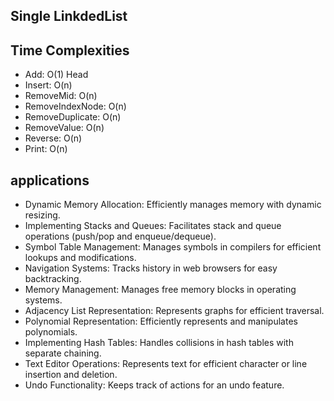 ## Single LinkdedList

## Time Complexities

- Add: O(1) Head
- Insert: O(n)
- RemoveMid: O(n)
- RemoveIndexNode: O(n)
- RemoveDuplicate: O(n)
- RemoveValue: O(n)
- Reverse: O(n)
- Print: O(n)

## applications

- Dynamic Memory Allocation: Efficiently manages memory with dynamic resizing.
- Implementing Stacks and Queues: Facilitates stack and queue operations (push/pop and enqueue/dequeue).
- Symbol Table Management: Manages symbols in compilers for efficient lookups and modifications.
- Navigation Systems: Tracks history in web browsers for easy backtracking.
- Memory Management: Manages free memory blocks in operating systems.
- Adjacency List Representation: Represents graphs for efficient traversal.
- Polynomial Representation: Efficiently represents and manipulates polynomials.
- Implementing Hash Tables: Handles collisions in hash tables with separate chaining.
- Text Editor Operations: Represents text for efficient character or line insertion and deletion.
- Undo Functionality: Keeps track of actions for an undo feature.
